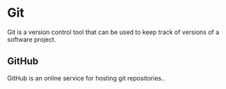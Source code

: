 # Git

Git is a version control tool that can be used to keep track of versions of a software project.

## GitHub

GitHub is an online service for hosting git repositories..